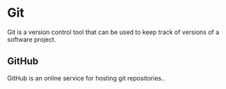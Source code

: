 # Git

Git is a version control tool that can be used to keep track of versions of a software project.

## GitHub

GitHub is an online service for hosting git repositories..